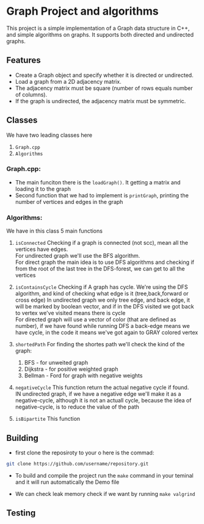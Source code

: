 # Graph Project and algorithms

This project is a simple implementation of a Graph data structure in C++, and simple algorithms on graphs. It supports both directed and undirected graphs.



## Features

- Create a Graph object and specify whether it is directed or undirected.
- Load a graph from a 2D adjacency matrix.
- The adjacency matrix must be square (number of rows equals number of columns).
- If the graph is undirected, the adjacency matrix must be symmetric.

## Classes
We have two leading classes here
1. ```Graph.cpp```
2. ```Algorithms```

### Graph.cpp:
- The main funciton there is the ```loadGraph()```. It getting a matrix and loading it to the graph
- Second function that we had to implement is ```printGraph```, printing the number of vertices and edges in the graph

### Algorithms:
We have in this class 5 main functions
1. ```isConnected``` Checking if a graph is connected (not scc), mean all the vertices have edges.  
For undirected graph we'll use the BFS algorithm.  
For direct graph the main idea is to use DFS algorithms and checking if from the root of the last tree in the DFS-forest, we can get to all the vertices

2. ```isContainsCycle``` Checking if A graph has cycle. We're using the DFS algorithm, and kind of checking what edge is it (tree,back,forward or cross edge)
In undirected graph we only tree edge, and back edge, it will be marked by boolean vector, and if in the DFS visited we got back to vertex we've visited means there is cycle  
For directed graph will use a vector of color (that are defined as number), if we have found while running DFS a back-edge means we have cycle, in the code it means we've got again to GRAY colored vertex
3. ```shortedPath``` For finding the shortes path we'll check the kind of the graph:  
    1. BFS - for unweited graph
    2. Dijkstra - for positive weighted graph
    3. Bellman - Ford for graph with negative weights

4. ```negativeCycle``` This function return the actual negative cycle if found.  
IN undirected graph, if we have a negative edge we'll make it as a negative-cycle, although it is not an actuall cycle, because the idea of negative-cycle, is to reduce the value of the path

5. ```isBipartite``` This function 

## Building
- first clone the reposiroty to your o here is the commad:
```bash
git clone https://github.com/username/repository.git
```

- To build and compile the project run the ```make``` command in your teminal and it will run automatically the Demo file

- We can check leak memory check if we want by running ```make valgrind```

## Testing
